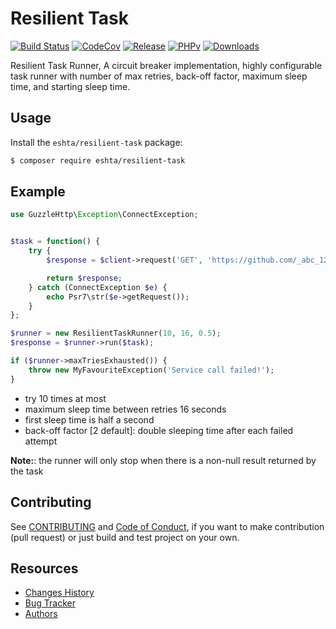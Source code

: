 # Resilient Task

[![Build Status](https://travis-ci.org/eshta/resilient-task.svg?branch=master)](https://travis-ci.org/eshta/resilient-task)
[![CodeCov](https://codecov.io/gh/eshta/resilient-task/branch/master/graph/badge.svg)](https://codecov.io/gh/eshta/resilient-task)
[![Release](https://img.shields.io/github/release/eshta/resilient-task.svg)](https://github.com/eshta/resilient-task/releases)
[![PHPv](https://img.shields.io/packagist/php-v/eshta/resilient-task.svg)](http://www.php.net)
[![Downloads](https://img.shields.io/packagist/dt/eshta/resilient-task.svg)](https://packagist.org/packages/eshta/resilient-task)

Resilient Task Runner, A circuit breaker implementation, highly configurable task runner with number of max retries, back-off factor, maximum sleep time, and starting sleep time.

## Usage

Install the ```eshta/resilient-task``` package:

```bash
$ composer require eshta/resilient-task
```

## Example
```php
use GuzzleHttp\Exception\ConnectException;


$task = function() {
    try {
        $response = $client->request('GET', 'https://github.com/_abc_123_404');

        return $response;
    } catch (ConnectException $e) {
        echo Psr7\str($e->getRequest());
    }
};

$runner = new ResilientTaskRunner(10, 16, 0.5);
$response = $runner->run($task);

if ($runner->maxTriesExhausted()) {
    throw new MyFavouriteException('Service call failed!');
}
```
- try 10 times at most
- maximum sleep time between retries 16 seconds
- first sleep time is half a second
- back-off factor [2 default]: double sleeping time after each failed attempt

**Note:**: the runner will only stop when there is a non-null result returned by the task

## Contributing
See [CONTRIBUTING](CONTRIBUTING.md) and [Code of Conduct](CONDUCT.md),
if you want to make contribution (pull request)
or just build and test project on your own.

## Resources

* [Changes History](CHANGES.md)
* [Bug Tracker](https://github.com/eshta/resilient-task/issues)
* [Authors](https://github.com/eshta/resilient-task/contributors)
